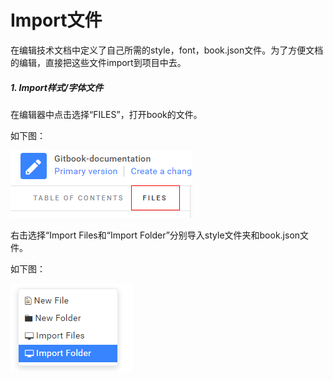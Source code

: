 # Import文件

在编辑技术文档中定义了自己所需的style，font，book.json文件。为了方便文档的编辑，直接把这些文件import到项目中去。

##### 1. Import样式/字体文件

在编辑器中点击选择“FILES”，打开book的文件。

如下图：

![](/assets/import3.png)

右击选择“Import Files和“Import Folder”分别导入style文件夹和book.json文件。

如下图：

![](/assets/import4.png)


